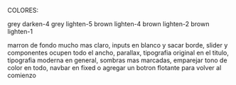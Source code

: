 COLORES:

grey darken-4
grey lighten-5
brown lighten-4
brown lighten-2
brown lighten-1

marron de fondo mucho mas claro,
inputs en blanco y sacar borde,
slider y componentes ocupen todo el ancho,
parallax,
tipografia original en el titulo,
tipografia moderna en general,
sombras mas marcadas,
emparejar tono de color en todo,
navbar en fixed o agregar un botron flotante para volver al comienzo
